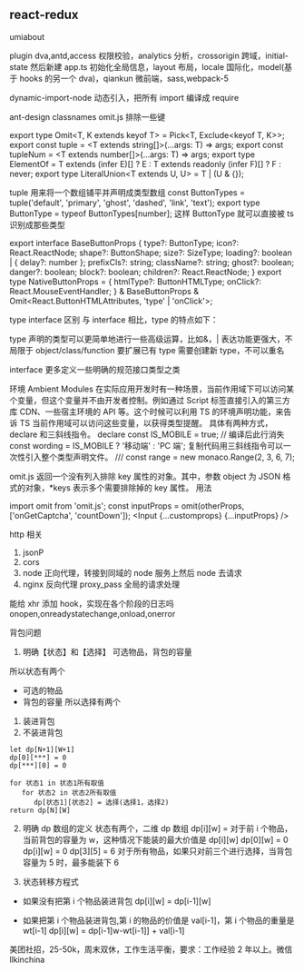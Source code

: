 
## react-redux





umiabout

plugin dva,antd,access 权限校验，analytics 分析，crossorigin 跨域，initial-state 然后新建 app.ts 初始化全局信息，layout 布局，locale 国际化，model(基于 hooks 的另一个 dva)，qiankun 微前端，sass,webpack-5

dynamic-import-node 动态引入，把所有 import 编译成 require

ant-design
classnames omit.js 排除一些键

export type Omit<T, K extends keyof T> = Pick<T, Exclude<keyof T, K>>;
export const tuple = <T extends string[]>(...args: T) => args;
export const tupleNum = <T extends number[]>(...args: T) => args;
export type ElementOf<T> = T extends (infer E)[] ? E : T extends readonly (infer F)[] ? F : never;
export type LiteralUnion<T extends U, U> = T | (U & {});

tuple 用来将一个数组铺平并声明成类型数组
const ButtonTypes = tuple('default', 'primary', 'ghost', 'dashed', 'link', 'text');
export type ButtonType = typeof ButtonTypes[number];
这样 ButtonType 就可以直接被 ts 识别成那些类型

<!-- 定义属性类型，排除原生节点的一些属性 -->

export interface BaseButtonProps {
type?: ButtonType;
icon?: React.ReactNode;
shape?: ButtonShape;
size?: SizeType;
loading?: boolean | { delay?: number };
prefixCls?: string;
className?: string;
ghost?: boolean;
danger?: boolean;
block?: boolean;
children?: React.ReactNode;
}
export type NativeButtonProps = {
htmlType?: ButtonHTMLType;
onClick?: React.MouseEventHandler<HTMLElement>;
} & BaseButtonProps &
Omit<React.ButtonHTMLAttributes<any>, 'type' | 'onClick'>;

type interface 区别
与 interface 相比，type 的特点如下：

type 声明的类型可以更简单地进行一些高级运算，比如&，|
表达功能更强大，不局限于 object/class/function
要扩展已有 type 需要创建新 type，不可以重名

interface 更多定义一些明确的规范接口类型之类

环境 Ambient Modules
在实际应用开发时有一种场景，当前作用域下可以访问某个变量，但这个变量并不由开发者控制。例如通过 Script 标签直接引入的第三方库 CDN、一些宿主环境的 API 等。这个时候可以利用 TS 的环境声明功能，来告诉 TS 当前作用域可以访问这些变量，以获得类型提醒。
具体有两种方式，declare 和三斜线指令。
declare const IS_MOBILE = true; // 编译后此行消失
const wording = IS_MOBILE ? '移动端' : 'PC 端';
复制代码用三斜线指令可以一次性引入整个类型声明文件。
/// <reference path="../typings/monaco.d.ts" />
const range = new monaco.Range(2, 3, 6, 7);

omit.js
返回一个没有列入排除 key 属性的对象。其中，参数 object 为 JSON 格式的对象，\*keys 表示多个需要排除掉的 key 属性。
用法

import omit from 'omit.js';
const inputProps = omit(otherProps, ['onGetCaptcha', 'countDown']);
<Input {...customprops} {...inputProps} />


http 相关

1. jsonP
2. cors
3. node 正向代理，转接到同域的 node 服务上然后 node 去请求
4. nginx 反向代理 proxy_pass
   全局的请求处理

能给 xhr 添加 hook，实现在各个阶段的日志吗
onopen,onreadystatechange,onload,onerror

背包问题

1. 明确【状态】和【选择】
   可选物品，背包的容量

所以状态有两个

- 可选的物品
- 背包的容量
  所以选择有两个

1. 装进背包
2. 不装进背包

```
let dp[N+1][W+1]
dp[0][***] = 0
dp[***][0] = 0

for 状态1 in 状态1所有取值
   for 状态2 in 状态2所有取值
      dp[状态1][状态2] = 选择(选择1，选择2)
return dp[N][W]
```

2. 明确 dp 数组的定义
   状态有两个，二维 dp 数组
   dp[i][w] = 对于前 i 个物品，当前背包的容量为 w，这种情况下能装的最大价值是 dp[i][w]
   dp[0][w] = 0
   dp[i][w] = 0
   dp[3][5] = 6 对于所有物品，如果只对前三个进行选择，当背包容量为 5 时，最多能装下 6

3. 状态转移方程式

- 如果没有把第 i 个物品装进背包
  dp[i][w] = dp[i-1][w]

- 如果把第 i 个物品装进背包,第 i 的物品的价值是 val[i-1]，第 i 个物品的重量是 wt[i-1]
  dp[i][w] = dp[i-1]w-wt[i-1]] + val[i-1]

美团社招，25-50k，周末双休，工作生活平衡，要求：工作经验 2 年以上。微信 llkinchina
